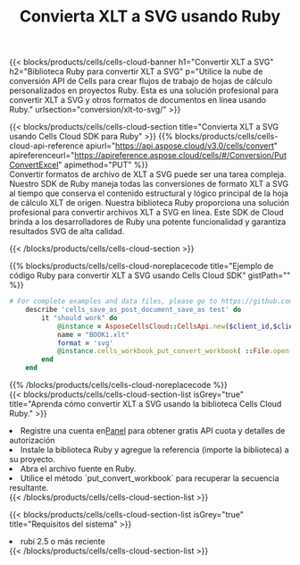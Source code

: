 ﻿---
title: Convierta XLT a SVG usando Ruby
description:  Utilizar el SDK de Cloud Aspose.Cells para Ruby para convertir un archivo de formato XLT a un archivo de formato SVG.
kwords: Excel, Convert XLT to SVG, REST, Ruby
howto: How to convert XLT to SVG using Aspose.Cells Cloud Ruby library.
---
{{< blocks/products/cells/cells-cloud-banner h1="Convertir XLT a SVG" h2="Biblioteca Ruby para convertir XLT a SVG" p="Utilice la nube de conversión API de Cells para crear flujos de trabajo de hojas de cálculo personalizados en proyectos Ruby. Esta es una solución profesional para convertir XLT a SVG y otros formatos de documentos en línea usando Ruby." urlsection="conversion/xlt-to-svg/" >}}

{{< blocks/products/cells/cells-cloud-section title="Convierta XLT a SVG usando Cells Cloud SDK para Ruby" >}}
{{% blocks/products/cells/cells-cloud-api-reference apiurl="https://api.aspose.cloud/v3.0/cells/convert" apireferenceurl="https://apireference.aspose.cloud/cells/#/Conversion/PutConvertExcel" apimethod="PUT" %}}
<br/>
Convertir formatos de archivo de XLT a SVG puede ser una tarea compleja. Nuestro SDK de Ruby maneja todas las conversiones de formato XLT a SVG al tiempo que conserva el contenido estructural y lógico principal de la hoja de cálculo XLT de origen. Nuestra biblioteca Ruby proporciona una solución profesional para convertir archivos XLT a SVG en línea. Este SDK de Cloud brinda a los desarrolladores de Ruby una potente funcionalidad y garantiza resultados SVG de alta calidad.

{{< /blocks/products/cells/cells-cloud-section >}}

{{% blocks/products/cells/cells-cloud-noreplacecode title="Ejemplo de código Ruby para convertir XLT a SVG usando Cells Cloud SDK" gistPath="" %}}
 
```ruby
# For complete examples and data files, please go to https://github.com/aspose-cells-cloud/aspose-cells-cloud-ruby/
    describe 'cells_save_as_post_document_save_as test' do
        it "should work" do
            @instance = AsposeCellsCloud::CellsApi.new($client_id,$client_secret,"v3.0","https://api.aspose.cloud/")
            name = "BOOK1.xlt"
            format = 'svg'
            @instance.cells_workbook_put_convert_workbook( ::File.open(File.expand_path("data/"+name),"r")  {|io| io.read(io.size) },{:format=>format})     
        end
    end
```
 
{{% /blocks/products/cells/cells-cloud-noreplacecode %}}
<br/>
{{< blocks/products/cells/cells-cloud-section-list isGrey="true" title="Aprenda cómo convertir XLT a SVG usando la biblioteca Cells Cloud Ruby." >}}
<li> Registre una cuenta en<a href="https://dashboard.aspose.cloud/">Panel</a> para obtener gratis API cuota y detalles de autorización</li>
<li>Instale la biblioteca Ruby y agregue la referencia (importe la biblioteca) a su proyecto.</li>
<li>Abra el archivo fuente en Ruby.</li>
<li>Utilice el método `put_convert_workbook` para recuperar la secuencia resultante.</li>
{{< /blocks/products/cells/cells-cloud-section-list >}}

{{< blocks/products/cells/cells-cloud-section-list isGrey="true" title="Requisitos del sistema" >}}
<li>rubí 2.5 o más reciente</li>
{{< /blocks/products/cells/cells-cloud-section-list >}}
